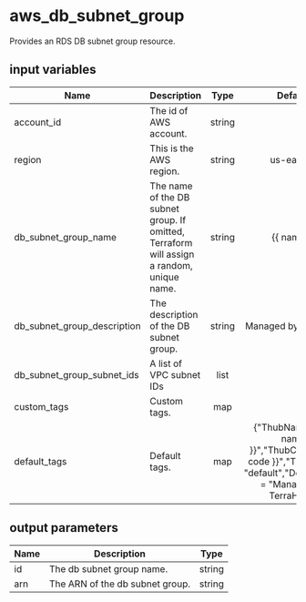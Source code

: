 # aws_db_subnet_group

Provides an RDS DB subnet group resource.

## input variables

| Name | Description | Type | Default | Required |
|------|-------------|:----:|:-----:|:-----:|
|account_id|The id of AWS account.|string||Yes|
|region|This is the AWS region.|string|us-east-1|Yes|
|db_subnet_group_name|The name of the DB subnet group. If omitted, Terraform will assign a random, unique name.|string|{{ name }}|No|
|db_subnet_group_description|The description of the DB subnet group.|string|Managed by TerraHub|No|
|db_subnet_group_subnet_ids|A list of VPC subnet IDs|list||Yes|
|custom_tags|Custom tags.|map||No|
|default_tags|Default tags.|map|{"ThubName"= "{{ name }}","ThubCode"= "{{ code }}","ThubEnv"= "default","Description" = "Managed by TerraHub"}|No|

## output parameters

| Name | Description | Type |
|------|-------------|:----:|
|id|The db subnet group name.|string|
|arn|The ARN of the db subnet group.|string|
